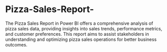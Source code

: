 # Pizza-Sales-Report-

The Pizza Sales Report in Power BI offers a comprehensive analysis of pizza sales data, providing insights into sales trends, performance metrics, and customer preferences. This report aims to assist stakeholders in understanding and optimizing pizza sales operations for better business outcomes.
